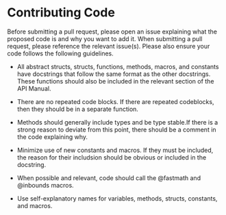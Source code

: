 # Contributing Code
Before submitting a pull request, please open an issue explaining what the proposed code is
and why you want to add it. When submitting a pull request, please reference the relevant
issue(s). Please also ensure your code follows the following guidelines.

*   All abstract structs, structs, functions, methods, macros, and constants have docstrings 
    that follow the same format as the other docstrings. These functions should also be included 
    in the relevant section of the API Manual.

*   There are no repeated code blocks. If there are repeated codeblocks, then they should be 
    in a separate function.

*   Methods should generally include types and be type stable.If there is a strong reason to 
    deviate from this point, there should be a comment in the code explaining why.

*   Minimize use of new constants and macros. If they must be included, the reason for their 
    includsion should be obvious or included in the docstring.

*   When possible and relevant, code should call the @fastmath and @inbounds macros.

*   Use self-explanatory names for variables, methods, structs, constants, and macros.